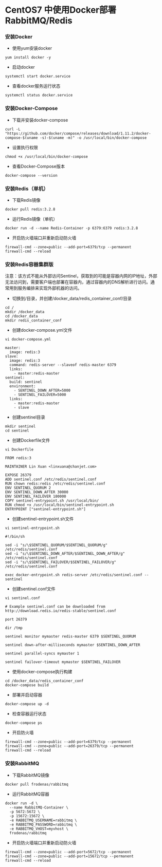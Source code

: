 # CentOS7 中使用Docker部署RabbitMQ/Redis

### 安装Docker

* 使用yum安装docker

```
yum install docker -y
```

* 启动docker

```
systemctl start docker.service
```

* 查看docker服务运行状态

```
systemctl status docker.service
```

### 安装Docker-Compose

* 下载并安装docker-compose

```
curl -L "https://github.com/docker/compose/releases/download/1.11.2/docker-compose-$(uname -s)-$(uname -m)" -o /usr/local/bin/docker-compose
```

* 设置执行权限

```
chmod +x /usr/local/bin/docker-compose
```

* 查看Docker-Compose版本

```
docker-compose --version
```

### 安装Redis（单机）

* 下载Redis镜像

```
docker pull redis:3.2.8
```

* 运行Redis镜像（单机）

```
docker run -d --name Redis-Container -p 6379:6379 redis:3.2.8
```

* 开启防火墙端口并重新启动防火墙

```
firewall-cmd --zone=public --add-port=6379/tcp --permanent
firewall-cmd --reload
```

### 安装Redis容器集群版

注意：该方式不能从外部访问Sentinel，获取到的可能是容器内网的IP地址，外部无法访问到，需要客户端也部署在容器内，通过容器内的DNS解析进行访问。通常用到服务编排来实现外部机器的访问。

* 切换到/目录，并创建/docker\_data/redis\_container\_conf/目录

```
cd /
mkdir /docker_data
cd /docker_data
mkdir redis_container_conf
```

* 创建docker-compose.yml文件

```
vi docker-compose.yml
```

```
master:
  image: redis:3
slave:
  image: redis:3
  command: redis-server --slaveof redis-master 6379
  links:
    - master:redis-master
sentinel:
  build: sentinel
  environment:
    - SENTINEL_DOWN_AFTER=5000
    - SENTINEL_FAILOVER=5000
  links:
    - master:redis-master
    - slave
```

* 创建sentinel目录

```
mkdir sentinel
cd sentinel
```

* 创建Dockerfile文件

```
vi Dockerfile
```

```
FROM redis:3

MAINTAINER Lin Xuan <linxuana@chanjet.com>

EXPOSE 26379
ADD sentinel.conf /etc/redis/sentinel.conf
RUN chown redis:redis /etc/redis/sentinel.conf
ENV SENTINEL_QUORUM 2
ENV SENTINEL_DOWN_AFTER 30000
ENV SENTINEL_FAILOVER 180000
COPY sentinel-entrypoint.sh /usr/local/bin/
RUN chmod +x /usr/local/bin/sentinel-entrypoint.sh
ENTRYPOINT ["sentinel-entrypoint.sh"]
```

* 创建sentinel-entrypoint.sh文件

```
vi sentinel-entrypoint.sh
```

```
#!/bin/sh

sed -i "s/\$SENTINEL_QUORUM/$SENTINEL_QUORUM/g" /etc/redis/sentinel.conf
sed -i "s/\$SENTINEL_DOWN_AFTER/$SENTINEL_DOWN_AFTER/g" /etc/redis/sentinel.conf
sed -i "s/\$SENTINEL_FAILOVER/$SENTINEL_FAILOVER/g" /etc/redis/sentinel.conf

exec docker-entrypoint.sh redis-server /etc/redis/sentinel.conf --sentinel
```

* 创建sentinel.conf文件

```
vi sentinel.conf
```

```
# Example sentinel.conf can be downloaded from http://download.redis.io/redis-stable/sentinel.conf

port 26379

dir /tmp

sentinel monitor mymaster redis-master 6379 $SENTINEL_QUORUM

sentinel down-after-milliseconds mymaster $SENTINEL_DOWN_AFTER

sentinel parallel-syncs mymaster 1

sentinel failover-timeout mymaster $SENTINEL_FAILOVER
```

* 使用docker-compose执行构建

```
cd /docker_data/redis_container_conf
docker-compose build
```

* 部署并启动容器

```
docker-compose up -d
```

* 检查容器运行状态

```
docker-compose ps
```

* 开启防火墙

```
firewall-cmd --zone=public --add-port=6379/tcp --permanent
firewall-cmd --zone=public --add-port=26379/tcp --permanent
firewall-cmd --reload
```

### 安装RabbitMQ

* 下载RabbitMQ镜像

```
docker pull frodenas/rabbitmq
```

* 运行RabbitMQ容器

```
docker run -d \
  --name RabbitMQ-Container \
  -p 5672:5672 \
  -p 15672:15672 \
  -e RABBITMQ_USERNAME=rabbitmq \
  -e RABBITMQ_PASSWORD=rabbitmq \
  -e RABBITMQ_VHOST=myvhost \
  frodenas/rabbitmq
```

* 开启防火墙端口并重新启动防火墙

```
firewall-cmd --zone=public --add-port=5672/tcp --permanent
firewall-cmd --zone=public --add-port=15672/tcp --permanent
firewall-cmd --reload
```



